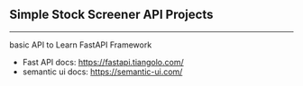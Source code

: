 ## Simple Stock Screener API Projects

---

basic API to Learn FastAPI Framework

* Fast API docs: https://fastapi.tiangolo.com/
* semantic ui docs: https://semantic-ui.com/